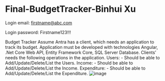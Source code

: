 # Final-BudgetTracker-Binhui Xu

Login email: firstname@abc.com

Login password: Firstname123!!!

Budget Tracker
Assume Antra has a client, which needs an application to track its budget. Application must be developed with technologies Angular, .Net Core Web API, Entity Framework Core, SQL Server Database. Clients’ needs the following operations in the application.
Users: - 
Should be able to Add/Update/Delete/List the Users.
Income: -
Should be able to Add/Update/Delete/List the Income.
Expenditure: -
Should be able to Add/Update/Delete/List the Expenditure.
![image](https://user-images.githubusercontent.com/58529615/127256321-1e8c30fb-700f-4c43-91ac-e72d32baa105.png)


